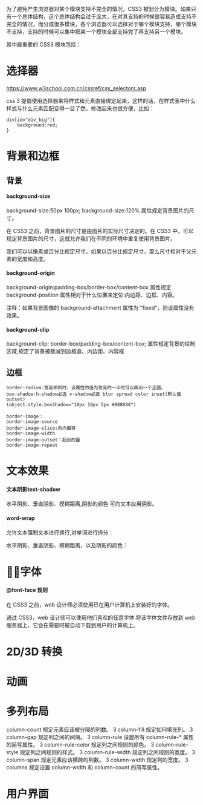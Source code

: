 为了避免产生浏览器对某个模块支持不完全的情况，CSS3 被划分为模块。如果只有一个总体结构，这个总体结构会过于庞大，在对其支持的时候很容易造成支持不完全的情况，而分成很多模块，各个浏览器可以选择对于哪个模块支持，哪个模块不支持，支持的时候可以集中把某一个模块全部支持完了再支持另一个模块。

其中最重要的 CSS3 模块包括：

# 选择器
https://www.w3school.com.cn/cssref/css_selectors.asp

css 3 提倡使用选择器来将样式和元素直接绑定起来，这样的话，在样式表中什么样式与什么元素匹配变得一目了然，修改起来也很方便，比如：

```
div[id="div_big"]{
	background:red;
}
```

# 背景和边框
## 背景
#### background-size
background-size:50px 100px;
background-size:120%
属性规定背景图片的尺寸。

在 CSS3 之前，背景图片的尺寸是由图片的实际尺寸决定的。在 CSS3 中，可以规定背景图片的尺寸，这就允许我们在不同的环境中重复使用背景图片。

我们可以以像素或百分比规定尺寸。如果以百分比规定尺寸，那么尺寸相对于父元素的宽度和高度。

#### background-origin
background-origin:padding-box/border-box/content-box
属性规定 background-position 属性相对于什么位置来定位:内边距、边框、内容。

注释：如果背景图像的 background-attachment 属性为 "fixed"，则该属性没有效果。

#### background-clip 
background-clip: border-box/padding-box/content-box;
属性规定背景的绘制区域,规定了背景被裁减到边框盒、内边距、内容框

## 边框
```
border-radius:宽高相同时，该属性的值为宽高的一半时可以画出一个正圆。
box-shadow:h-shadow必选 v-shadow必选 blur spread color inset(默认值outset)
(object.style.boxShadow="10px 10px 5px #888888")

border-image：
border-image-source
border-image-slice:向内偏移
border-image-width
border-image-outset：超出的量
border-image-repeat
```
# 文本效果
#### 文本阴影text-shadow
水平阴影、垂直阴影、模糊距离,阴影的颜色
可向文本应用阴影。
#### word-wrap 
允许文本强制文本进行换行,对单词进行拆分：

水平阴影、垂直阴影、模糊距离，以及阴影的颜色：
# 字体
#### @font-face 规则
在 CSS3 之前，web 设计师必须使用已在用户计算机上安装好的字体。

通过 CSS3，web 设计师可以使用他们喜欢的任意字体:将该字体文件存放到 web 服务器上，它会在需要时被自动下载到用户的计算机上。

# 2D/3D 转换
# 动画
# 多列布局
column-count	规定元素应该被分隔的列数。	3
column-fill	规定如何填充列。	3
column-gap	规定列之间的间隔。	3
column-rule	设置所有 column-rule-* 属性的简写属性。	3
column-rule-color	规定列之间规则的颜色。	3
column-rule-style	规定列之间规则的样式。	3
column-rule-width	规定列之间规则的宽度。	3
column-span	规定元素应该横跨的列数。	3
column-width	规定列的宽度。	3
columns	规定设置 column-width 和 column-count 的简写属性。
# 用户界面
